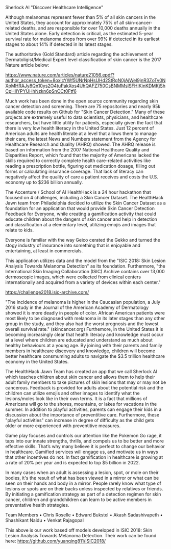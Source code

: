 Sherlock AI 
"Discover Healthcare Intelligence"

Although melanomas represent fewer than 5% of all skin cancers in the United States, they account for approximately 
75% of all skin-cancer-related deaths, and are responsible for over 10,000 deaths annually in the United States alone. 
Early detection is critical, as the estimated 5-year survival rate for melanoma drops from over 99% if detected
in its earliest stages to about 14% if detected in its latest stages.

The authoritative (Gold Standard) article regarding the achievement of Dermatoligist/Medical Expert level classification of 
skin cancer is the 2017 Nature article below:

https://www.nature.com/articles/nature21056.epdf?author_access_token=8oxIcYWf5UNrNpHsUHd2StRgN0jAjWel9jnR3ZoTv0NXpMHRAJy8Qn10ys2O4tuPakXos4UhQAFZ750CsBNMMsISFHIKinKDMKjShCpHIlYPYUHhNzkn6pSnOCt0Ftf6


Much work has been done in the open source community regarding skin cancer detection and screening.
There are 75 repositories and nearly 95k available code results on Github for "Skin Cancer Detection." 
Many of these projects are extremely useful to data scientists, physicians, and healthcare researchers, but have
little utility for patients, especially given the fact that there is very low health literacy in the 
United States.  Just 12 percent of American adults are health literate at a level that allows them to manage their
care, the latest News and Numbers statement from the Agency for Healthcare Research and Quality (AHRQ) showed. 
The AHRQ release is based on information from the 2007 National Healthcare Quality and Disparities Report, 
which found that the majority of Americans lacked the skills required to correctly complete health care-related 
activities like reading a prescription bottle, figuring out medication dosage, filling out forms or calculating 
insurance coverage. That lack of literacy can negatively affect the quality of care a patient receives and costs
the U.S. economy up to $236 billion annually.

The Accenture / School of AI HealthHack is a 24 hour hackathon that focused on 4 challenges, including a Skin Cancer
Dataset.  The HealthHack Jawn team from Philadelphia decided to utilize the Skin Cancer Dataset as a foundation for 
an application that would provide Skin Cancer Detection Feedback for Everyone, while creating a gamification
activity that could educate children about the dangers of skin cancer and help in detection and classification at a 
elementary level, utilizing emojis and images that relate to kids.

Everyone is familiar with the way Geico cerated the Gekko and turned the stogy industry of insurance into something 
that is enjoyable and entertaining, at least in commercials. 

This application utilizes data and the model from the "ISIC 2018: Skin Lesion Analysis Towards Melanoma Detection" 
as its foundation. Furthermore, "the  International Skin Imaging Collaboration (ISIC) Archive contains over 13,000 
dermoscopic images, which were collected from clinical centers internationally and acquired from a variety of devices
within each center."

https://challenge2018.isic-archive.com/ 

"The incidence of melanoma is higher in the Caucasian population, a July 2016 study in the Journal of the American Academy 
of Dermatology showed it is more deadly in people of color. African American patients were most likely to be diagnosed
with melanoma in its later stages than any other group in the study, and they also had the worst prognosis and the 
lowest overall survival rate." (skincancer.org)  Furthemore, in the United States it is becoming increasingly clear that
health literacy and knowledge must occur at a level where children are educated and understand as much about healthy
behaviours at a young age.   By joining with their parents and family members in healthcare discovery and knowledge, children
will become better healthcare consmuming adults to navigate the $3.5 trillion healthcare economy in the United States.

The HealthHack Jawn Team has created an app that we call Sherlock AI which teaches children about skin cancer and allows 
them to help their adult family members to take pictures of skin lesions that may or may not be cancerous.  Feedback is 
provided for adults about the potential risk and the children can utilize emojis and other images to identify what the 
lesions/moles look like in their own terms.  It is a fact that millions of Americans will go to the shores, mountains, or lakes
for vacations in the summer. In addition to playful activities, parents can engage their kids in a discussion about the
importance of preventitive care.  Furthermore, these "playful activities" can increase in degree of difficulty as the child gets older
or more experienced with preventitive measures.

Game play focuses and controls our attention like the Pokemon Go rage, it taps into our innate strengths, thrills, and compels us to
be better and more effective skills. That’s why many believe it is perfect to change our behavior in healthcare.  Gamified services will
engage us, and motivate us in ways that other incentives do not.  In fact gamification in healthcare is growing at a rate of 
20% per year and is expected to top $5 billion in 2022.   
 

In many cases when an adult is assessing a lesion, spot, or mole on their bodies, it's the result of what has been viewed in a mirror or what can be
seen on their hands and body in a mirror.  People rarely know what type of lesions or spots are on their backs unless inspected
by relatives or friends.   By initiating a gamification strategy as part of a detection regimen for skin cancer, children and grandchildren
can learn to be active members in preventative health strategies.

Team Members •	Chris Roselle •	Edward Bukstel •	Akash Sadashivapeth •	Shashikant Naidu •	Venkat Rajagopal

This above is our work based off models developed in ISIC 2018: Skin Lesion Analysis Towards Melanoma Detection. Their work can be found here: https://github.com/yuanqing811/ISIC2018/

